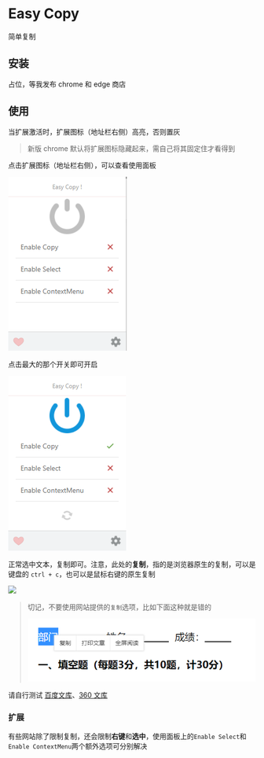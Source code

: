# Easy Copy

简单复制

## 安装

占位，等我发布 chrome 和 edge 商店

## 使用

当扩展激活时，扩展图标（地址栏右侧）高亮，否则置灰

> 新版 chrome 默认将扩展图标隐藏起来，需自己将其固定住才看得到

点击扩展图标（地址栏右侧），可以查看使用面板

![](docs/img/usage.png)

点击最大的那个开关即可开启

![](docs/img/usage-active.png)

正常选中文本，复制即可。注意，此处的**复制**，指的是浏览器原生的复制，可以是键盘的 `ctrl + c`，也可以是鼠标右键的原生复制

![](docs/img/copy-aciton.png)

> 切记，不要使用网站提供的`复制`选项，比如下面这种就是错的
>
> ![](docs/img/error-copy.png)

请自行测试 [百度文库](https://wenku.baidu.com/view/d4d2e1e3122de2bd960590c69ec3d5bbfd0adaa6.html)、[360 文库](http://www.360doc.com/content/20/0624/00/67959838_920292162.shtml)

### 扩展

有些网站除了限制复制，还会限制**右键**和**选中**，使用面板上的`Enable Select`和`Enable ContextMenu`两个额外选项可分别解决
